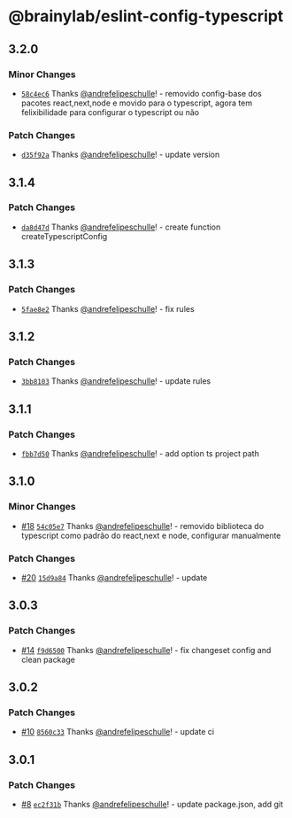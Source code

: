 # @brainylab/eslint-config-typescript

## 3.2.0

### Minor Changes

- [`58c4ec6`](https://github.com/brainylab/eslint-config/commit/58c4ec6aeab380b3dd54afdb47238e71fec21853) Thanks [@andrefelipeschulle](https://github.com/andrefelipeschulle)! - removido config-base dos pacotes react,next,node e movido para o typescript, agora tem felixibilidade para configurar o typescript ou não

### Patch Changes

- [`d35f92a`](https://github.com/brainylab/eslint-config/commit/d35f92a6b30f06d61703d7e40bd03d618dcf2c64) Thanks [@andrefelipeschulle](https://github.com/andrefelipeschulle)! - update version

## 3.1.4

### Patch Changes

- [`da8d47d`](https://github.com/brainylab/eslint-config/commit/da8d47de39cf766cd03b99deef85a5a9eabf31e0) Thanks [@andrefelipeschulle](https://github.com/andrefelipeschulle)! - create function createTypescriptConfig

## 3.1.3

### Patch Changes

- [`5fae8e2`](https://github.com/brainylab/eslint-config/commit/5fae8e232a8c8893320282b811db661b9ce32a02) Thanks [@andrefelipeschulle](https://github.com/andrefelipeschulle)! - fix rules

## 3.1.2

### Patch Changes

- [`3bb8103`](https://github.com/brainylab/eslint-config/commit/3bb81031dda130f4499c747ee9fff881d40e2477) Thanks [@andrefelipeschulle](https://github.com/andrefelipeschulle)! - update rules

## 3.1.1

### Patch Changes

- [`fbb7d50`](https://github.com/brainylab/eslint-config/commit/fbb7d508209e447438c764cdba92b373b7dc7e55) Thanks [@andrefelipeschulle](https://github.com/andrefelipeschulle)! - add option ts project path

## 3.1.0

### Minor Changes

- [#18](https://github.com/brainylab/eslint-config/pull/18) [`54c05e7`](https://github.com/brainylab/eslint-config/commit/54c05e773be783dc9726cc22112e8f18d97532cd) Thanks [@andrefelipeschulle](https://github.com/andrefelipeschulle)! - removido biblioteca do typescript como padrão do react,next e node, configurar manualmente

### Patch Changes

- [#20](https://github.com/brainylab/eslint-config/pull/20) [`15d9a84`](https://github.com/brainylab/eslint-config/commit/15d9a8426c2891393c2eb0bd76e27913d29c0e40) Thanks [@andrefelipeschulle](https://github.com/andrefelipeschulle)! - update

## 3.0.3

### Patch Changes

- [#14](https://github.com/brainylab/eslint-config/pull/14) [`f9d6500`](https://github.com/brainylab/eslint-config/commit/f9d65002b50966fc3ec8e625dffed57014db3827) Thanks [@andrefelipeschulle](https://github.com/andrefelipeschulle)! - fix changeset config and clean package

## 3.0.2

### Patch Changes

- [#10](https://github.com/brainylab/eslint-config/pull/10) [`8560c33`](https://github.com/brainylab/eslint-config/commit/8560c33796657cf4d62eb3bf9de380cb9f78c8a7) Thanks [@andrefelipeschulle](https://github.com/andrefelipeschulle)! - update ci

## 3.0.1

### Patch Changes

- [#8](https://github.com/brainylab/eslint-config/pull/8) [`ec2f31b`](https://github.com/brainylab/eslint-config/commit/ec2f31bca4b96ec0131751c72d0048237fdc2ce7) Thanks [@andrefelipeschulle](https://github.com/andrefelipeschulle)! - update package.json, add git
